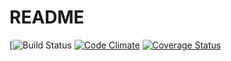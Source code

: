 # README

[![Build Status](https://codeship.com/projects/03e7b980-ecf4-0135-eb92-5eba92bb2f47/status?branch=master)
[![Code Climate](https://codeclimate.com/github/afquinn/DMscreen/badges/gpa.svg)](https://codeclimate.com/github/afquinn/DMscreen)
[![Coverage Status](https://coveralls.io/repos/github/afquinn/DMscreen/badge.svg?branch=master)](https://coveralls.io/github/afquinn/DMscreen?branch=master)
